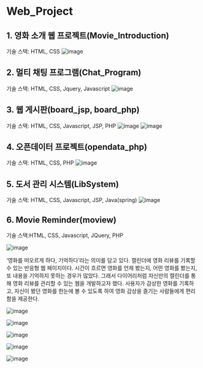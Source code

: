 # Web_Project

## 1. 영화 소개 웹 프로젝트(Movie_Introduction)
기술 스택: HTML, CSS
![image](https://user-images.githubusercontent.com/39723658/156743544-41e9556f-5668-49c5-83af-bd043e4ac007.png)


## 2. 멀티 채팅 프로그램(Chat_Program)
기술 스택: HTML, CSS, Jquery, Javascript
![image](https://user-images.githubusercontent.com/39723658/156743980-fdc4c550-5974-4f78-b47e-c1fe9965d438.png)


## 3. 웹 게시판(board_jsp, board_php)
기술 스택: HTML, CSS, Javascript, JSP, PHP
![image](https://user-images.githubusercontent.com/39723658/156744051-e2e81405-2552-45b4-82f6-073bc51300fa.png)
![image](https://user-images.githubusercontent.com/39723658/156744142-7ca91896-f6a6-454e-a98a-8d8703caf620.png)


## 4. 오픈데이터 프로젝트(opendata_php)
기술 스택: HTML, CSS, PHP
![image](https://user-images.githubusercontent.com/39723658/156744223-132d5a9a-6f6e-4bfd-8c65-b5d047202aaa.png)


## 5. 도서 관리 시스템(LibSystem)
기술 스택: HTML, CSS, Javascript, JSP, Java(spring)
![image](https://user-images.githubusercontent.com/39723658/156744290-dd68b842-414a-4b63-9c63-73b09992c0f5.png)


## 6. Movie Reminder(moview)
기술 스택:HTML, CSS, Javascript, JQuery, PHP

![image](https://user-images.githubusercontent.com/39723658/156745120-4385a0eb-76f1-4d6d-80ef-6f8b4c77e6c9.png)


‘영화를 떠오르게 하다, 기억하다’라는 의미를 담고 있다. 캘린더에 영화 리뷰를 기록할 수 있는 반응형 웹 페이지이다.
시간이 흐르면 영화를 언제 봤는지, 어떤 영화를 봤는지, 또 내용을 기억하지 못하는 경우가 많았다. 그래서 다이어리처럼 자신만의 캘린더를 통해 영화 리뷰를 관리할 수 있는 웹을 개발하고자 했다. 사용자가 감상한 영화를 기록하고, 자신이 봤던 영화를 한눈에 볼 수 있도록 하여 영화 감상을 즐기는 사람들에게 편리함을 제공한다.


![image](https://user-images.githubusercontent.com/39723658/156745156-60f44f99-12e5-4ea9-aad2-7c4981c52e97.png)

![image](https://user-images.githubusercontent.com/39723658/156745207-dccb9bab-2ca9-4b7c-9cd3-e547a5dc2faf.png)

![image](https://user-images.githubusercontent.com/39723658/156745177-8cd0d1e1-fb2b-40ca-8b65-bb806a354218.png)

![image](https://user-images.githubusercontent.com/39723658/156745272-85eb503f-ec00-4fe6-b677-0cf17241377d.png)

![image](https://user-images.githubusercontent.com/39723658/156745589-7d451bea-1169-48ce-a051-9ad9c075f58e.png)


